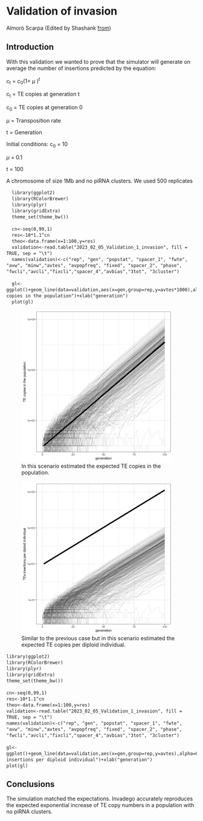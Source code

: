 Validation of invasion
================
Almorò Scarpa (Edited by Shashank [from](https://github.com/Almo96/Paramutations_TEs/blob/main/Validation/2022_08_01_Validation_1_invasion.md))

## Introduction

With this validation we wanted to prove that the simulator will generate
on average the number of insertions predicted by the equation:

c<sub>t</sub> = c<sub>0</sub>(1+ $\mu$ )<sup>t</sup>



c<sub>t</sub> = TE copies at generation t

c<sub>0</sub> = TE copies at generation 0

$\mu$  = Transposition rate

t = Generation

Initial conditions:
c<sub>0</sub> = 10

$\mu$  = 0.1

t = 100



A chromosome of size 1Mb and no piRNA clusters. We used 500 replicates


      library(ggplot2)
      library(RColorBrewer)
      library(plyr)
      library(gridExtra)
      theme_set(theme_bw())
    
      cn<-seq(0,99,1)
      res<-10*1.1^cn
      theo<-data.frame(x=1:100,y=res)
      validation<-read.table("2023_02_05_Validation_1_invasion", fill = TRUE, sep = "\t")
      names(validation)<-c("rep", "gen", "popstat", "spacer_1", "fwte", "avw", "minw","avtes", "avpopfreq", "fixed", "spacer_2", "phase", "fwcli","avcli","fixcli","spacer_4","avbias","3tot", "3cluster")
    
      gl<-ggplot()+geom_line(data=validation,aes(x=gen,group=rep,y=avtes*1000),alpha=0.15,size=0.3)+scale_y_log10()+geom_line(data=theo,aes(x=x,y=y),size=2)+theme(legend.position="none")+ylab("TE copies in the population")+xlab("generation")
      plot(gl)


<figure>
    <img src="images/demo1a.png" width="400" height="400"
         alt="TE copies in the population vs Gen">
    <figcaption>In this scenario estimated the expected TE copies in the population.</figcaption>
      &nbsp; &nbsp; &nbsp; &nbsp;
    <img src="images/demo1b.png" width="400" height="400"
         alt="TEs insertions per diploid individual">
    <figcaption>Similar to the previous case but in this scenario estimated the expected TE copies per diploid individual.</figcaption>
</figure>

    library(ggplot2)
    library(RColorBrewer)
    library(plyr)
    library(gridExtra)
    theme_set(theme_bw())
    
    cn<-seq(0,99,1)
    res<-10*1.1^cn
    theo<-data.frame(x=1:100,y=res)
    validation<-read.table("2023_02_05_Validation_1_invasion", fill = TRUE, sep = "\t")
    names(validation)<-c("rep", "gen", "popstat", "spacer_1", "fwte", "avw", "minw","avtes", "avpopfreq", "fixed", "spacer_2", "phase", "fwcli","avcli","fixcli","spacer_4","avbias","3tot", "3cluster")
    
    gl<-ggplot()+geom_line(data=validation,aes(x=gen,group=rep,y=avtes),alpha=0.15,size=0.3)+scale_y_log10()+geom_line(data=theo,aes(x=x,y=y),size=2)+theme(legend.position="none")+ylab("TEs insertions per diploid individual")+xlab("generation")
    plot(gl)


## Conclusions

The simulation matched the expectations. Invadego accurately reproduces
the expected exponential increase of TE copy numbers in a population
with no piRNA clusters.
  
 
